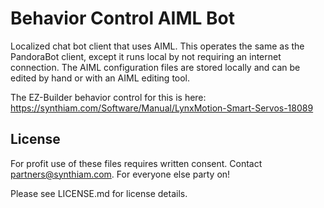 # Behavior Control AIML Bot

Localized chat bot client that uses AIML. This operates the same as the PandoraBot client, except it runs local by not requiring an internet connection. The AIML configuration files are stored locally and can be edited by hand or with an AIML editing tool. 

The EZ-Builder behavior control for this is here: https://synthiam.com/Software/Manual/LynxMotion-Smart-Servos-18089

## License

For profit use of these files requires written consent. Contact partners@synthiam.com. For everyone else party on!

Please see LICENSE.md for license details.
